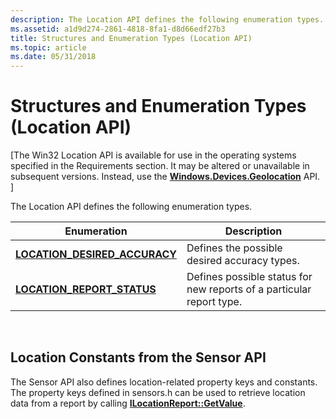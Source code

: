 ```yaml
---
description: The Location API defines the following enumeration types.
ms.assetid: a1d9d274-2861-4818-8fa1-d8d66edf27b3
title: Structures and Enumeration Types (Location API)
ms.topic: article
ms.date: 05/31/2018
---
```


# Structures and Enumeration Types (Location API)

\[The Win32 Location API is available for use in the operating systems specified in the Requirements section. It may be altered or unavailable in subsequent versions. Instead, use the [**Windows.Devices.Geolocation**](/uwp/api/Windows.Devices.Geolocation) API. \]

The Location API defines the following enumeration types.



| Enumeration                                                                       | Description                                                          |
|-----------------------------------------------------------------------------------|----------------------------------------------------------------------|
| [**LOCATION\_DESIRED\_ACCURACY**](/previous-versions/windows/desktop/legacy/dd756639(v=vs.85))                  | Defines the possible desired accuracy types.                         |
| [**LOCATION\_REPORT\_STATUS**](/windows/win32/api/locationapi/ne-locationapi-location_report_status) | Defines possible status for new reports of a particular report type. |



 

## Location Constants from the Sensor API

The Sensor API also defines location-related property keys and constants. The property keys defined in sensors.h can be used to retrieve location data from a report by calling [**ILocationReport::GetValue**](/windows/win32/api/locationapi/nf-locationapi-ilocationreport-getvalue).

 

 

